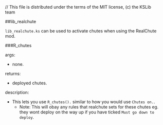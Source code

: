 // This file is distributed under the terms of the MIT license, (c) the KSLib team

##lib_realchute

``lib_realchute.ks`` can be used to activate chutes when using the RealChute mod.

###R_chutes

args:
  * none.

returns:
  * deployed chutes.
  
description:
  * This lets you use ``R_chutes().`` similar to how you would use ``Chutes on.``.
    * Note: This will obay any rules that realchute sets for these chutes eg. they wont deploy on the way up if you have ticked ``Must go down to deploy``.
